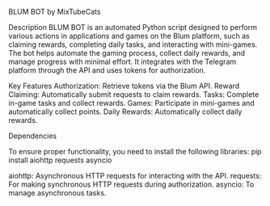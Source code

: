 BLUM BOT by MixTubeCats


Description
BLUM BOT is an automated Python script designed to perform various actions in applications and games on the Blum platform, such as claiming rewards, completing daily tasks, and interacting with mini-games. The bot helps automate the gaming process, collect daily rewards, and manage progress with minimal effort. It integrates with the Telegram platform through the API and uses tokens for authorization.


Key Features
Authorization: Retrieve tokens via the Blum API.
Reward Claiming: Automatically submit requests to claim rewards.
Tasks: Complete in-game tasks and collect rewards.
Games: Participate in mini-games and automatically collect points.
Daily Rewards: Automatically collect daily rewards.


Dependencies


To ensure proper functionality, you need to install the following libraries: pip install aiohttp requests asyncio


aiohttp: Asynchronous HTTP requests for interacting with the API.
requests: For making synchronous HTTP requests during authorization.
asyncio: To manage asynchronous tasks.
